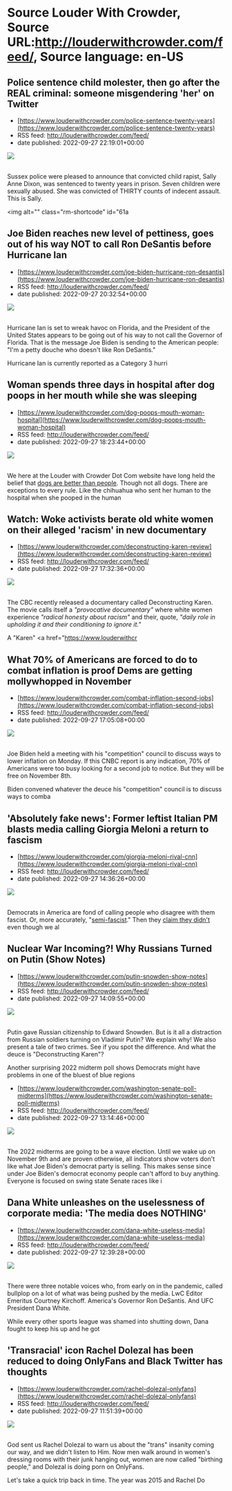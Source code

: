# Source Louder With Crowder, Source URL:http://louderwithcrowder.com/feed/, Source language: en-US

## Police sentence child molester, then go after the REAL criminal: someone misgendering 'her' on Twitter
 - [https://www.louderwithcrowder.com/police-sentence-twenty-years](https://www.louderwithcrowder.com/police-sentence-twenty-years)
 - RSS feed: http://louderwithcrowder.com/feed/
 - date published: 2022-09-27 22:19:01+00:00

<img src="https://www.louderwithcrowder.com/media-library/image.png?id=31832734&amp;width=1245&amp;height=700&amp;coordinates=0%2C15%2C0%2C103" /><br /><br /><p>Sussex police were pleased to announce that convicted child rapist, Sally Anne Dixon, was sentenced to twenty years in prison. Seven children were sexually abused. She was convicted of THIRTY counts of indecent assault. This is Sally.</p><p class="shortcode-media shortcode-media-rebelmouse-image">
<img alt="" class="rm-shortcode" id="61a

## Joe Biden reaches new level of pettiness, goes out of his way NOT to call Ron DeSantis before Hurricane Ian
 - [https://www.louderwithcrowder.com/joe-biden-hurricane-ron-desantis](https://www.louderwithcrowder.com/joe-biden-hurricane-ron-desantis)
 - RSS feed: http://louderwithcrowder.com/feed/
 - date published: 2022-09-27 20:32:54+00:00

<img src="https://www.louderwithcrowder.com/media-library/image.png?id=31832394&amp;width=1200&amp;height=400&amp;coordinates=0%2C45%2C0%2C367" /><br /><br /><p>Hurricane Ian is set to wreak havoc on Florida, and the President of the United States appears to be going out of his way to not call the Governor of Florida. That is the message Joe Biden is sending to the American people: "I'm a petty douche who doesn't like Ron DeSantis."</p><p>Hurricane Ian is currently reported as a Category 3 hurri

## Woman spends three days in hospital after dog poops in her mouth while she was sleeping
 - [https://www.louderwithcrowder.com/dog-poops-mouth-woman-hospital](https://www.louderwithcrowder.com/dog-poops-mouth-woman-hospital)
 - RSS feed: http://louderwithcrowder.com/feed/
 - date published: 2022-09-27 18:23:44+00:00

<img src="https://www.louderwithcrowder.com/media-library/image.jpg?id=31831683&amp;width=1200&amp;height=800&amp;coordinates=11%2C0%2C12%2C0" /><br /><br /><p>We here at the Louder with Crowder Dot Com website have long held the belief that <a href="https://www.louderwithcrowder.com/jim-justice-dog-celebrity" target="_blank">dogs are better than people</a>. Though not all dogs. There are exceptions to every rule. Like the chihuahua who sent her human to the hospital when she pooped in the human

## Watch: Woke activists berate old white women on their alleged 'racism' in new documentary
 - [https://www.louderwithcrowder.com/deconstructing-karen-review](https://www.louderwithcrowder.com/deconstructing-karen-review)
 - RSS feed: http://louderwithcrowder.com/feed/
 - date published: 2022-09-27 17:32:36+00:00

<img src="https://www.louderwithcrowder.com/media-library/image.jpg?id=31831551&amp;width=1245&amp;height=700&amp;coordinates=0%2C0%2C0%2C1" /><br /><br /><p>
	The CBC recently released a documentary called Deconstructing Karen. The movie calls itself a <em>"provocative documentary"</em> where white women experience <em>"radical honesty about racism"</em> and their, quote, <em>"daily role in upholding it and their conditioning to ignore it."</em></p><p>A "Karen" <a href="https://www.louderwithcr

## What 70% of Americans are forced to do to combat inflation is proof Dems are getting mollywhopped in November
 - [https://www.louderwithcrowder.com/combat-inflation-second-jobs](https://www.louderwithcrowder.com/combat-inflation-second-jobs)
 - RSS feed: http://louderwithcrowder.com/feed/
 - date published: 2022-09-27 17:05:08+00:00

<img src="https://www.louderwithcrowder.com/media-library/image.png?id=31831349&amp;width=1200&amp;height=800&amp;coordinates=24%2C0%2C0%2C0" /><br /><br /><p>Joe Biden held a meeting with his "competition" council to discuss ways to lower inflation on Monday. If this CNBC report is any indication, 70% of Americans were too busy looking for a second job to notice.  But they will be free on November 8th.</p><p>Biden convened whatever the deuce his "competition" council is to discuss ways to comba

## 'Absolutely fake news': Former leftist Italian PM blasts media calling Giorgia Meloni a return to fascism
 - [https://www.louderwithcrowder.com/giorgia-meloni-rival-cnn](https://www.louderwithcrowder.com/giorgia-meloni-rival-cnn)
 - RSS feed: http://louderwithcrowder.com/feed/
 - date published: 2022-09-27 14:36:26+00:00

<img src="https://www.louderwithcrowder.com/media-library/image.png?id=31830557&amp;width=1245&amp;height=700&amp;coordinates=0%2C90%2C0%2C29" /><br /><br /><p>Democrats in America are fond of calling people who disagree with them fascist. Or, more accurately, "<a href="https://www.louderwithcrowder.com/joe-biden-maryland-rally" target="_blank">semi-fascist</a>." Then they <a href="https://www.louderwithcrowder.com/semi-fascist-white-house" target="_blank">claim they didn't</a> even though we al

## Nuclear War Incoming?! Why Russians Turned on Putin (Show Notes)
 - [https://www.louderwithcrowder.com/putin-snowden-show-notes](https://www.louderwithcrowder.com/putin-snowden-show-notes)
 - RSS feed: http://louderwithcrowder.com/feed/
 - date published: 2022-09-27 14:09:55+00:00

<img src="https://www.louderwithcrowder.com/media-library/image.jpg?id=31830508&amp;width=1245&amp;height=700&amp;coordinates=0%2C0%2C0%2C1" /><br /><br /><p>
	Putin gave Russian citizenship to Edward Snowden. But is it all a distraction from Russian soldiers turning on Vladimir Putin? We explain why! We also present a tale of two crimes. See if you spot the difference. And what the deuce is "Deconstructing Karen"?
</p><p class="shortcode-media shortcode-media-youtube">
<span class="rm-shortcode

## Another surprising 2022 midterm poll shows Democrats might have problems in one of the bluest of blue regions
 - [https://www.louderwithcrowder.com/washington-senate-poll-midterms](https://www.louderwithcrowder.com/washington-senate-poll-midterms)
 - RSS feed: http://louderwithcrowder.com/feed/
 - date published: 2022-09-27 13:14:46+00:00

<img src="https://www.louderwithcrowder.com/media-library/image.jpg?id=31830178&amp;width=1200&amp;height=800&amp;coordinates=24%2C0%2C0%2C0" /><br /><br /><p>The 2022 midterms are going to be a wave election. Until we wake up on November 9th and are proven otherwise, all indicators show voters don't like what Joe Biden's democrat party is selling. This makes sense since under Joe Biden's democrat economy people can't afford to buy anything. Everyone is focused on swing state Senate races like i

## Dana White unleashes on the uselessness of corporate media: 'The media does NOTHING'
 - [https://www.louderwithcrowder.com/dana-white-useless-media](https://www.louderwithcrowder.com/dana-white-useless-media)
 - RSS feed: http://louderwithcrowder.com/feed/
 - date published: 2022-09-27 12:39:28+00:00

<img src="https://www.louderwithcrowder.com/media-library/image.png?id=31829977&amp;width=1200&amp;height=800&amp;coordinates=24%2C0%2C0%2C0" /><br /><br /><p>There were three notable voices who, from early on in the pandemic, called bullplop on a lot of what was being pushed by the media. LwC Editor Emeritus Courtney Kirchoff. America's Governor Ron DeSantis. And UFC President Dana White. </p><p>While every other sports league was shamed into shutting down, Dana fought to keep his up and he got

## 'Transracial' icon Rachel Dolezal has been reduced to doing OnlyFans and Black Twitter has thoughts
 - [https://www.louderwithcrowder.com/rachel-dolezal-onlyfans](https://www.louderwithcrowder.com/rachel-dolezal-onlyfans)
 - RSS feed: http://louderwithcrowder.com/feed/
 - date published: 2022-09-27 11:51:39+00:00

<img src="https://www.louderwithcrowder.com/media-library/image.png?id=31829786&amp;width=1245&amp;height=700&amp;coordinates=0%2C0%2C0%2C118" /><br /><br /><p>God sent us Rachel Dolezal to warn us about the "trans" insanity coming our way, and we didn't listen to Him. Now men walk around in women's dressing rooms with their junk hanging out, women are now called "birthing people," and Dolezal is doing porn on OnlyFans. </p><p>Let's take a quick trip back in time. The year was 2015 and Rachel Do
